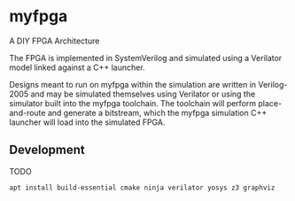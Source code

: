 
# myfpga

A DIY FPGA Architecture

The FPGA is implemented in SystemVerilog and simulated using a Verilator
model linked against a C++ launcher.

Designs meant to run on myfpga within the simulation are written in Verilog-2005
and may be simulated themselves using Verilator or using the simulator
built into the myfpga toolchain.
The toolchain will perform place-and-route and generate a bitstream,
which the myfpga simulation C++ launcher will load into the simulated FPGA.


## Development

TODO

```
apt install build-essential cmake ninja verilator yosys z3 graphviz
```
